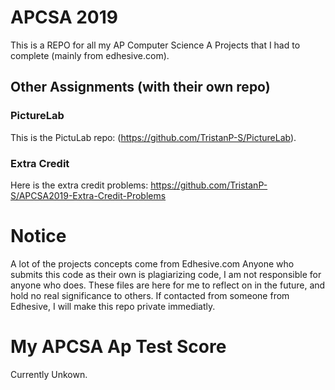 # APCSA 2019
This is a REPO for all my AP Computer Science A Projects that I had to complete (mainly from edhesive.com). 
## Other Assignments (with their own repo)
### PictureLab
This is the PictuLab repo: (https://github.com/TristanP-S/PictureLab). 
### Extra Credit
Here is the extra credit problems: https://github.com/TristanP-S/APCSA2019-Extra-Credit-Problems
# Notice
A lot of the projects concepts come from Edhesive.com
Anyone who submits this code as their own is plagiarizing code, I am not responsible for anyone who does.
These files are here for me to reflect on in the future, and hold no real significance to others.
If contacted from someone from Edhesive, I will make this repo private immediatly.
# My APCSA Ap Test Score
Currently Unkown.
